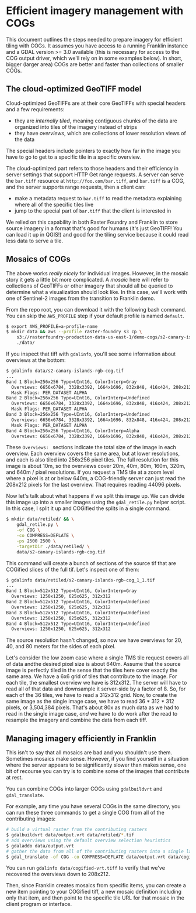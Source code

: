 # Efficient imagery management with COGs

This document outlines the steps needed to prepare imagery for efficient tiling with COGs.
It assumes you have access to a running Franklin instance and a GDAL version >= 3.0 available
(this is necessary for access to the COG output driver, which we'll rely on in some examples below).
In short, bigger (larger area) COGs are better and faster than collections of smaller COGs.

## The cloud-optimized GeoTIFF model

Cloud-optimized GeoTIFFs are at their core GeoTIFFs with special headers and a few requirements:

- they are _internally tiled_, meaning contiguous chunks of the data are organized into tiles of the
  imagery instead of strips
- they have _overviews_, which are collections of lower resolution views of the data

The special headers include pointers to exactly how far in the image you have to go to get to a
specific tile in a specific overview.

The cloud-optimized part refers to those headers and their efficiency in server settings that
support HTTP Get range requests. A server can serve the `bar.tiff` resource at `http://foo.com/bar.tiff`,
and `bar.tiff` is a COG, and the server supports range requests, then a client can:

- make a metadata request to `bar.tiff` to read the metadata explaining where all of the specific tiles live
- jump to the special part of `bar.tiff` that the client is interested in

We relied on this capability in both Raster Foundry and Franklin to store source imagery in a format that's
good for humans (it's just GeoTIFF! You can load it up in QGIS!) and good for the tiling service because it
could read less data to serve a tile.

## Mosaics of COGs

The above works _really nicely_ for individual images. However, in the mosaic story it gets a little bit more
complicated. A _mosaic_ here will refer to collections of GeoTIFFs or other imagery that should all be queried
to determine what a visualization should look like. In this case, we'll work with one of Sentinel-2 images from
the transition to Franklin demo.

From the repo root, you can download it with the following bash command. You can skip the `AWS_PROFILE` step
if your default profile is named `default`.

```bash
$ export AWS_PROFILE=a-profile-name
$ mkdir data && aws --profile raster-foundry s3 cp \
    s3://rasterfoundry-production-data-us-east-1/demo-cogs/s2-canary-islands-rgb-cog.tif \
    ./data/
```

If you inspect that tiff with `gdalinfo`, you'll see some information about overviews at the bottom:

```bash
$ gdalinfo data/s2-canary-islands-rgb-cog.tif
...
Band 1 Block=256x256 Type=UInt16, ColorInterp=Gray
  Overviews: 6656x6784, 3328x3392, 1664x1696, 832x848, 416x424, 208x212
  Mask Flags: PER_DATASET ALPHA
Band 2 Block=256x256 Type=UInt16, ColorInterp=Undefined
  Overviews: 6656x6784, 3328x3392, 1664x1696, 832x848, 416x424, 208x212
  Mask Flags: PER_DATASET ALPHA
Band 3 Block=256x256 Type=UInt16, ColorInterp=Undefined
  Overviews: 6656x6784, 3328x3392, 1664x1696, 832x848, 416x424, 208x212
  Mask Flags: PER_DATASET ALPHA
Band 4 Block=256x256 Type=UInt16, ColorInterp=Alpha
  Overviews: 6656x6784, 3328x3392, 1664x1696, 832x848, 416x424, 208x212
```

These `Overviews: ` sections indicate the total size of the image in each overview. Each overview covers the same
area, but at lower resolutions, and each is also tiled into 256x256 pixel tiles. The full resolution for this image
is about 10m, so the overviews cover 20m, 40m, 80m, 160m, 320m, and 640m / pixel resolutions. If you request a TMS
tile at a zoom level where a pixel is at or below 640m, a COG-friendly server can just read the 208x212 pixels for the last
overview. That requires reading 44096 pixels.

Now let's talk about what happens if we split this image up. We can divide this image up into a smaller images using
the `gdal_retile.py` helper script. In this case, I split it up and COGified the splits in a single command.

```bash
$ mkdir data/retiled/ && \
    gdal_retile.py \
    -of COG \
    -co COMPRESS=DEFLATE \
    -ps 2500 2500 \
    -targetDir ./data/retiled/ \
    data/s2-canary-islands-rgb-cog.tif
```

This command will create a bunch of sections of the source tif that are COGified slices of the full tif. Let's inspect one
of them:

```bash
$ gdalinfo data/retiled/s2-canary-islands-rgb-cog_1_1.tif
...
Band 1 Block=512x512 Type=UInt16, ColorInterp=Gray
  Overviews: 1250x1250, 625x625, 312x312
Band 2 Block=512x512 Type=UInt16, ColorInterp=Undefined
  Overviews: 1250x1250, 625x625, 312x312
Band 3 Block=512x512 Type=UInt16, ColorInterp=Undefined
  Overviews: 1250x1250, 625x625, 312x312
Band 4 Block=512x512 Type=UInt16, ColorInterp=Undefined
  Overviews: 1250x1250, 625x625, 312x312
```

The source resolution hasn't changed, so now we have overviews for 20, 40, and 80 meters for the sides of each pixel.

Let's consider the low zoom case where a single TMS tile request covers all of data andthe desired pixel size is
about 640m. Assume that the source image is perfectly tiled in the sense that the tiles here cover exactly the same area.
We have a 6x6 grid of tiles that contribute to the image. For each tile, the smallest overview we have is 312x312. The server
will have to read all of that data and downsample it server-side by a factor of 8. So, for each of the 36 tiles, we have to read
a 312x312 grid. Now, to create the same image as the single image case, we have to read 36 * 312 * 312 pixels, or 3,504,384 pixels.
That's about 80x as much data as we had to read in the single image case, _and_ we have to do work after the read to resample the 
imagery and combine the data from each tiff.

## Managing imagery efficiently in Franklin

This isn't to say that all mosaics are bad and you shouldn't use them. Sometimes mosaics make sense. However, if you find
yourself in a situation where the server appears to be significantly slower than makes sense, one bit of recourse you can try is
to combine some of the images that contribute at rest.

You can combine COGs into larger COGs using `gdalbuildvrt` and `gdal_translate`.

For example, any time you have several COGs in the same directory, you can run these three commands to get a single COG from all
of the contributing images:

```bash
# build a virtual raster from the contributing rasters
$ gdalbuildvrt data/output.vrt data/retiled/*.tif
# add overviews using the default overview selection heuristics
$ gdaladdo data/output.vrt
# gather the data from all of the contributing rasters into a single larger COG
$ gdal_translate -of COG -co COMPRESS=DEFLATE data/output.vrt data/cogified-vrt.tiff
```

You can run `gdalinfo data/cogified-vrt.tiff` to verify that we've recovered the overviews down to 208x212.

Then, since Franklin creates mosaics from specific items, you can create a new item pointing to your COGified tiff,
a new mosaic definition including only that item, and then point to the specific tile URL for that mosaic in the client
program or interface.